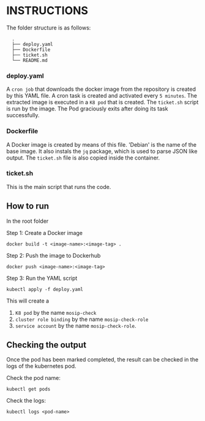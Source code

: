 # INSTRUCTIONS
The folder structure is as follows:

```
  .
  ├── deploy.yaml
  ├── Dockerfile
  ├── ticket.sh
  └── README.md
```

### deploy.yaml
A `cron job` that downloads the docker image from the repository is created by this YAML file. A cron task is created and activated every `5 minutes`. The extracted image is executed in a `K8 pod` that is created. The `ticket.sh` script is run by the image. The Pod graciously exits after doing its task successfully.

### Dockerfile
A Docker image is created by means of this file. 'Debian' is the name of the base image. It also instals the `jq` package, which is used to parse JSON like output. The `ticket.sh` file is also copied inside the container.

### ticket.sh
This is the main script that runs the code.

## How to run

In the root folder

Step 1: Create a Docker image

`docker build -t <image-name>:<image-tag> .`

Step 2: Push the image to Dockerhub

`docker push <image-name>:<image-tag>`

Step 3:
Run the YAML script

`kubectl apply -f deploy.yaml`

This will create a
1. `K8 pod` by the name `mosip-check`
2. `cluster role binding` by the name `mosip-check-role`
3. `service account` by the name `mosip-check-role`.

## Checking the output
Once the pod has been marked completed, the result can be checked in the logs of the kubernetes pod.

Check the pod name:

`kubectl get pods`

Check the logs:

`kubectl logs <pod-name>`